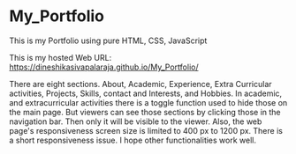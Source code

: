 # My_Portfolio
This is my Portfolio using pure HTML, CSS, JavaScript

This is my hosted Web URL: https://dineshikasivapalaraja.github.io/My_Portfolio/

There are eight sections. About, Academic, Experience, Extra Curricular activities, Projects, Skills, contact and Interests, and Hobbies. In academic, and extracurricular activities there is a toggle function used to hide those on the main page. But viewers can see those sections by clicking those in the navigation bar. Then only it will be visible to the viewer.
Also, the web page's responsiveness screen size is limited to 400 px to 1200 px. There is a short responsiveness issue. I hope other functionalities work well.
